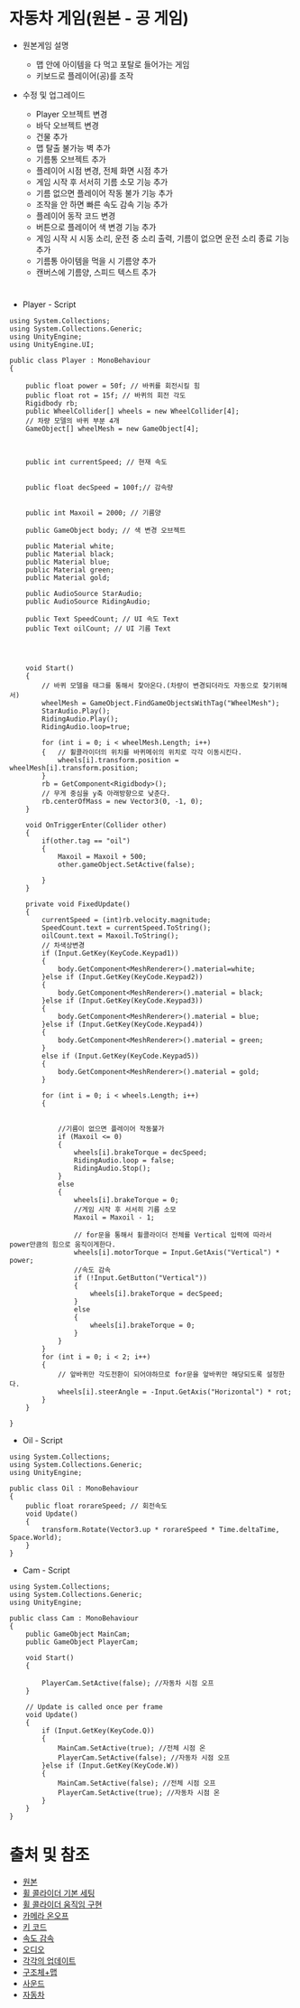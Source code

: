 # 자동차 게임(원본 - 공 게임)
* 원본게임 설명
    * 맵 안에 아이템을 다 먹고 포탈로 들어가는 게임
    * 키보드로 플레이어(공)를 조작

* 수정 및 업그레이드
    * Player 오브젝트 변경
    * 바닥 오브젝트 변경
    * 건물 추가
    * 맵 탈출 불가능 벽 추가
    * 기름통 오브젝트 추가
    * 플레이어 시점 변경, 전체 화면 시점 추가
    * 게임 시작 후 서서히 기름 소모 기능 추가
    * 기름 없으면 플레이어 작동 불가 기능 추가
    * 조작을 안 하면 빠른 속도 감속 기능 추가
    * 플레이어 동작 코드 변경
    * 버튼으로 플레이어 색 변경 기능 추가
    * 게임 시작 시 시동 소리, 운전 중 소리 출력, 기름이 없으면 운전 소리 종료 기능 추가
    * 기름통 아이템을 먹을 시 기름양 추가
    * 캔버스에 기름양, 스피드 텍스트 추가

# 
* Player - Script
```
using System.Collections;
using System.Collections.Generic;
using UnityEngine;
using UnityEngine.UI;

public class Player : MonoBehaviour
{

    public float power = 50f; // 바퀴를 회전시킬 힘
    public float rot = 15f; // 바퀴의 회전 각도
    Rigidbody rb;
    public WheelCollider[] wheels = new WheelCollider[4];
    // 차량 모델의 바퀴 부분 4개
    GameObject[] wheelMesh = new GameObject[4];
    
 

    public int currentSpeed; // 현재 속도


    public float decSpeed = 100f;// 감속량


    public int Maxoil = 2000; // 기름양

    public GameObject body; // 색 변경 오브젝트

    public Material white;
    public Material black;
    public Material blue;
    public Material green;
    public Material gold;

    public AudioSource StarAudio;
    public AudioSource RidingAudio;

    public Text SpeedCount; // UI 속도 Text
    public Text oilCount; // UI 기름 Text


    

    void Start()
    {
        // 바퀴 모델을 태그를 통해서 찾아온다.(차량이 변경되더라도 자동으로 찾기위해서)
        wheelMesh = GameObject.FindGameObjectsWithTag("WheelMesh");
        StarAudio.Play();
        RidingAudio.Play();
        RidingAudio.loop=true;

        for (int i = 0; i < wheelMesh.Length; i++)
        {	// 휠콜라이더의 위치를 바퀴메쉬의 위치로 각각 이동시킨다.
            wheels[i].transform.position = wheelMesh[i].transform.position;
        }
        rb = GetComponent<Rigidbody>();
        // 무게 중심을 y축 아래방향으로 낮춘다.
        rb.centerOfMass = new Vector3(0, -1, 0);
    }

    void OnTriggerEnter(Collider other)
    {
        if(other.tag == "oil")
        {
            Maxoil = Maxoil + 500;
            other.gameObject.SetActive(false);
            
        }
    }

    private void FixedUpdate()
    {
        currentSpeed = (int)rb.velocity.magnitude;
        SpeedCount.text = currentSpeed.ToString();
        oilCount.text = Maxoil.ToString();
        // 차색상변경
        if (Input.GetKey(KeyCode.Keypad1))
        {
            body.GetComponent<MeshRenderer>().material=white;
        }else if (Input.GetKey(KeyCode.Keypad2))
        {
            body.GetComponent<MeshRenderer>().material = black;
        }else if (Input.GetKey(KeyCode.Keypad3))
        {
            body.GetComponent<MeshRenderer>().material = blue;
        }else if (Input.GetKey(KeyCode.Keypad4))
        {
            body.GetComponent<MeshRenderer>().material = green;
        }
        else if (Input.GetKey(KeyCode.Keypad5))
        {
            body.GetComponent<MeshRenderer>().material = gold;
        }

        for (int i = 0; i < wheels.Length; i++)
        {
          
            
            //기름이 없으면 플레이어 작동불가
            if (Maxoil <= 0)
            {
                wheels[i].brakeTorque = decSpeed;
                RidingAudio.loop = false;
                RidingAudio.Stop();
            }
            else
            {
                wheels[i].brakeTorque = 0;
                //게임 시작 후 서서히 기름 소모
                Maxoil = Maxoil - 1;

                // for문을 통해서 휠콜라이더 전체를 Vertical 입력에 따라서 power만큼의 힘으로 움직이게한다.
                wheels[i].motorTorque = Input.GetAxis("Vertical") * power;
                //속도 감속
                if (!Input.GetButton("Vertical"))
                {
                    wheels[i].brakeTorque = decSpeed;
                }
                else
                {
                    wheels[i].brakeTorque = 0;
                }
            }
        }
        for (int i = 0; i < 2; i++)
        {
            // 앞바퀴만 각도전환이 되어야하므로 for문을 앞바퀴만 해당되도록 설정한다.
            wheels[i].steerAngle = -Input.GetAxis("Horizontal") * rot;
        }
    }

}

```

* Oil - Script
```
using System.Collections;
using System.Collections.Generic;
using UnityEngine;

public class Oil : MonoBehaviour
{
    public float rorareSpeed; // 회전속도
    void Update()
    {
        transform.Rotate(Vector3.up * rorareSpeed * Time.deltaTime, Space.World);
    }
}
```

* Cam - Script
```
using System.Collections;
using System.Collections.Generic;
using UnityEngine;

public class Cam : MonoBehaviour
{
    public GameObject MainCam;
    public GameObject PlayerCam;

    void Start()
    {
        
        PlayerCam.SetActive(false); //자동차 시점 오프
    }

    // Update is called once per frame
    void Update()
    {
        if (Input.GetKey(KeyCode.Q))
        {
            MainCam.SetActive(true); //전체 시점 온
            PlayerCam.SetActive(false); //자동차 시점 오프
        }else if (Input.GetKey(KeyCode.W))
        {
            MainCam.SetActive(false); //전체 시점 오프
            PlayerCam.SetActive(true); //자동차 시점 온
        }
    }
}

```

# 출처 및 참조
* [원본](https://www.youtube.com/watch?v=pTc1dakebow)
* [휠 콜라이더 기본 세팅](https://coding-of-today.tistory.com/128)
* [휠 콜라이더 움직임 구현](https://coding-of-today.tistory.com/130)
* [카메라 온오프](https://artiper.tistory.com/106)
* [키 코드](https://wergia.tistory.com/211)
* [속도 감속](https://micropilot.tistory.com/2656)
* [오디오](https://202psj.tistory.com/1312)
* [각각의 업데이트](http://developug.blogspot.com/2014/09/update-fixedupdate-lateupdate.html)
* [구조체+맵](https://assetstore.unity.com/packages/3d/environments/industrial/rpg-fps-game-assets-for-pc-mobile-industrial-set-v2-0-86679)
* [사운드](https://assetstore.unity.com/packages/audio/sound-fx/transportation/i6-german-free-engine-sound-pack-106037)
* [자동차](https://assetstore.unity.com/packages/3d/vehicles/land/hq-racing-car-model-no-1203-139221)
